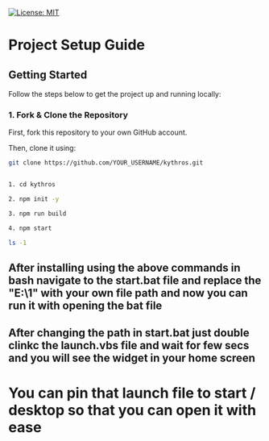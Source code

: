 [![License: MIT](https://img.shields.io/badge/License-MIT-yellow.svg)](https://opensource.org/licenses/MIT)



# Project Setup Guide

## Getting Started

Follow the steps below to get the project up and running locally:

### 1. Fork & Clone the Repository

First, fork this repository to your own GitHub account.

Then, clone it using:

```bash
git clone https://github.com/YOUR_USERNAME/kythros.git


1. cd kythros

2. npm init -y

3. npm run build

4. npm start

ls -1
```

## After installing using the above commands in bash navigate to the start.bat file and replace the "E:\1" with your own file path and now you can run it with opening the bat file 

## After changing the path in start.bat just double clinkc the launch.vbs file and wait for few secs and you will see the widget in your home screen 
# You can pin that launch file to start / desktop so that you can open it with ease




